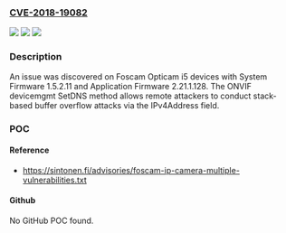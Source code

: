 ### [CVE-2018-19082](https://cve.mitre.org/cgi-bin/cvename.cgi?name=CVE-2018-19082)
![](https://img.shields.io/static/v1?label=Product&message=n%2Fa&color=blue)
![](https://img.shields.io/static/v1?label=Version&message=n%2Fa&color=blue)
![](https://img.shields.io/static/v1?label=Vulnerability&message=n%2Fa&color=brighgreen)

### Description

An issue was discovered on Foscam Opticam i5 devices with System Firmware 1.5.2.11 and Application Firmware 2.21.1.128. The ONVIF devicemgmt SetDNS method allows remote attackers to conduct stack-based buffer overflow attacks via the IPv4Address field.

### POC

#### Reference
- https://sintonen.fi/advisories/foscam-ip-camera-multiple-vulnerabilities.txt

#### Github
No GitHub POC found.

